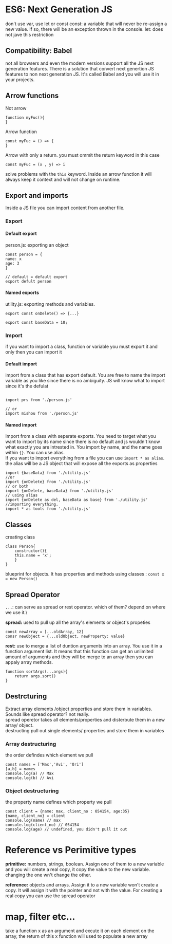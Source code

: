 # ES6: Next Generation JS
don't use var, use let or const
const: a variable that will never be re-assign a new value. if so, there will be an exception thrown in the console.
let: does not jave this restriction

## Compatibility: Babel
not all browsers and even the modern versions support all the JS next generation features. There is a solution that convert next genertion JS features to non next generation JS. It's called Babel and you will use it in your projects.


## Arrow functions

Not arrow 
```
function myFuc(){
}
```
Arrow function
```
const myFuc = () => {
}
```
Arrow with only a return. you must ommit the return keyword in this case
```
const myFuc = (x , y) => i

```


solve problems with the `this` keyword. Inside an arrow function it will always keep it context and will not change on runtime.


## Export and imports
Inside a JS file you can import content from another file.

### Export
#### Default export
person.js: exporting an object
```
const person = {
name: x
age: 3
}

// default = default export
export defult person

```

#### Named exports
utility.js: exporting methods and variables. 
```
export const onDelete() => {...}

export const baseData = 10;

```

### Import
if you want to import a class, function or variable you must export it and only then you can import it

#### Default import
import from a class that has export default. You are free to name the import variable as you like since there is no ambiguity. JS will know what to import since it's the defulat
```

import prs from './person.js'

// or 
import mishou from './person.js'
```
#### Named import
Import from a class with seperate exports. You need to target what you want to import by its name since there is no default and js wouldn't know what exactly you are intrested in. You import by name, and the name goes within `{}`. You can use alias.\
If you want to import everything from a file you can use  `import * as alias`. the alias will be a JS object that will expose all the exports as properties
```
import {baseData} from './utility.js'
//or
import {onDelete} from './utility.js'
// or both
import {onDelete, baseData} from './utility.js'
// using alias 
import {onDelete as del, baseData as base} from './utility.js'
//importing everything. 
import * as tools from './utility.js'

```

## Classes
creating class
```
class Person{
	constructor(){
	this.name = 'x';
	}
}

```
blueprint for objects. It has properties and methods
using classes : `const x = new Person()`

## Spread Operator
**`...`**: can serve as spread or rest operator. which of them? depend on where we use it.\

**spread:** used to pull up all the array's elements or object's propeties
```
const newArray = [...oldArray, 12]
consr newObject = {...oldObject, newProperty: value}
```
**rest:** use to merge a list of duntion arguments into an array. You use it in a function argument list. It means that this function can get an unlimited amount of arguments and they will be merge to an array then you can appaly array methods.
```
function sortArgs(...args){
	return args.sort()
}

```
## Destrcturing
Extract array elements /object properties and store them in variables. Sounds like spread operator? not really.\
spread operetor takes all elements/properties and disterbute them in a new array/ object. \
destructing pull out single elements/ properties and store them in variables 
### Array destructuring
the order defindes which element we pull
```
const names = ['Max','Avi', 'Ori']
[a,b] = names
console.log(a) // Max
console.log(b) // Avi

```
### Object destructuring
the property name defines which property we pull
```
const client = {name: max, client_no : 054154, age:35}
{name, client_no} = client
console.log(name) // max
console.log(client_no) // 054154
console.log(age) // undefined, you didn't pull it out

```

# Reference vs Perimitive types
**primitive:** numbers, strings, boolean. Assign one of them to a new variable and you will create a real copy, it copy the value to the new variable. changing the one wn't change the other. 

**reference:** objects and arrays. Assign it to a new variable won't create a copy. It will assign it with the pointer and not with the value. For creating a real copy you can use the spread operator

# map, filter etc...
take a function x as an argument and excute it on each element on the array, the return of this x function will used to populate a new array
 

